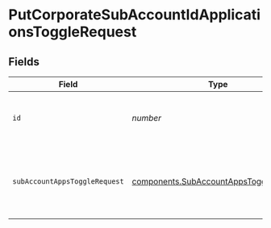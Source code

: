 # PutCorporateSubAccountIdApplicationsToggleRequest


## Fields

| Field                                                                                            | Type                                                                                             | Required                                                                                         | Description                                                                                      |
| ------------------------------------------------------------------------------------------------ | ------------------------------------------------------------------------------------------------ | ------------------------------------------------------------------------------------------------ | ------------------------------------------------------------------------------------------------ |
| `id`                                                                                             | *number*                                                                                         | :heavy_check_mark:                                                                               | Id of the sub-account organization (mandatory)                                                   |
| `subAccountAppsToggleRequest`                                                                    | [components.SubAccountAppsToggleRequest](../../models/components/subaccountappstogglerequest.md) | :heavy_check_mark:                                                                               | List of applications to activate or deactivate on a sub-account                                  |